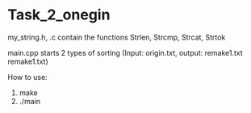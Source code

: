 # Task_2_onegin

my_string.h, .c contain the functions Strlen, Strcmp, Strcat, Strtok

main.cpp starts 2 types of sorting (Input: origin.txt, output: remake1.txt remake1.txt) 

How to use: 
1. make
2. ./main
